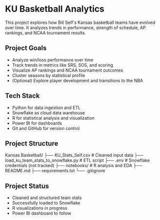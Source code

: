# KU Basketball Analytics

This project explores how Bill Self's Kansas basketball teams have evolved over time. It analyzes trends in performance, strength of schedule, AP rankings, and NCAA tournament results.

## Project Goals
- Analyze win/loss performance over time
- Track trends in metrics like SRS, SOS, and scoring
- Visualize AP rankings and NCAA tournament outcomes
- Cluster seasons by statistical profile
- (Optional) Explore player development and transitions to the NBA

## Tech Stack
- Python for data ingestion and ETL
- Snowflake as cloud data warehouse
- R for statistical analysis and visualization
- Power BI for dashboards
- Git and GitHub for version control

## Project Structure
Kansas Basketball/
├── KU_Stats_Self.csv # Cleaned input data
├── load_ku_team_stats_to_snowflake.py # ETL script
├── .env # Snowflake credentials (not tracked)
├── notebooks/ # R analysis and EDA
├── README.md
├── requirements.txt
└── .gitignore


## Project Status
- Cleaned and structured team stats
- Successfully loaded to Snowflake
- R visualizations in progress
- Power BI dashboard to follow
